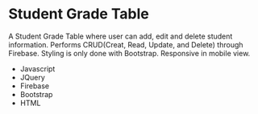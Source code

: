 # Student Grade Table

A Student Grade Table where user can add, edit and delete student information. Performs CRUD(Creat, Read, Update, and Delete) through Firebase. Styling is only done with Bootstrap. Responsive in mobile view.

 - Javascript
 - JQuery
 - Firebase
 - Bootstrap
 - HTML